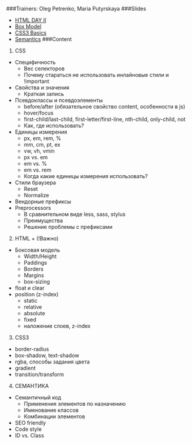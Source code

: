 ###Trainers: Oleg Petrenko, Maria Putyrskaya
###Slides
  - [HTML DAY II](http://slides.com/olegpetrenko/deck-1#/)
  - [Box Model](http://slides.com/maria_putyrskaya/css-elements-layout-and-position#/)
  - [CSS3 Basics](http://slides.com/maria_putyrskaya/css3basics#/)
  - [Semantics](http://slides.com/maria_putyrskaya/semantics#/)
###Content
1. CSS
  - Специфичность
    - Вес селекторов
    - Почему стараться не использовать инлайновые стили и !important
  - Свойства и значения
    - Краткая запись
  - Псевдоклассы и псевдоэлементы
    - before/after (обязательное свойство content, особенности в js)
    - hover/focus
    - first-child/last-child, first-letter/first-line, nth-child, only-child, not
    - Как, где использовать?
  - Единицы измерения
    - px, em, rem, %
    - mm, cm, pt, ex
    - vw, vh, vmin
    - px vs. em
    - em vs. %
    - em vs. rem
    - Когда какие единицы измерения использовать?
  - Стили браузера
    - Reset
    - Normalize
  - Вендорные префиксы
  - Preprocessors
    - В сравнительном виде less, sass, stylus
    - Преимущества
    - Решение проблемы с префиксами
2. HTML + (!Важно)
  - Боксовая модель
    - Width/Height
    - Paddings
    - Borders
    - Margins
    - box-sizing
  - float и clear
  - position (z-index)
    - static
    - relative
    - absolute
    - fixed
    - наложение слоев, z-index
3. CSS3
  - border-radius
  - box-shadow, text-shadow
  - rgba, способы задания цвета
  - gradient
  - transition/transform
4. СЕМАНТИКА
  - Семантичный код
    - Применения элементов по назначению
    - Именование классов
    - Комбинации элементов
  - SEO friendly 
  - Сode style
  - ID vs. Class